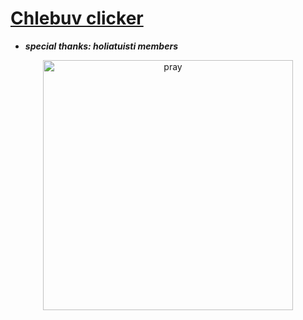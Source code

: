 # __[Chlebuv clicker](http://chlebovy.kundy.cloud/)__

- ***special thanks: holiatuisti members***


<p align="center">
    <img width="400" src="https://i.pinimg.com/564x/bf/3b/38/bf3b389bc0add61309b7cd47aa3b0a45.jpg" alt="pray">
</p>